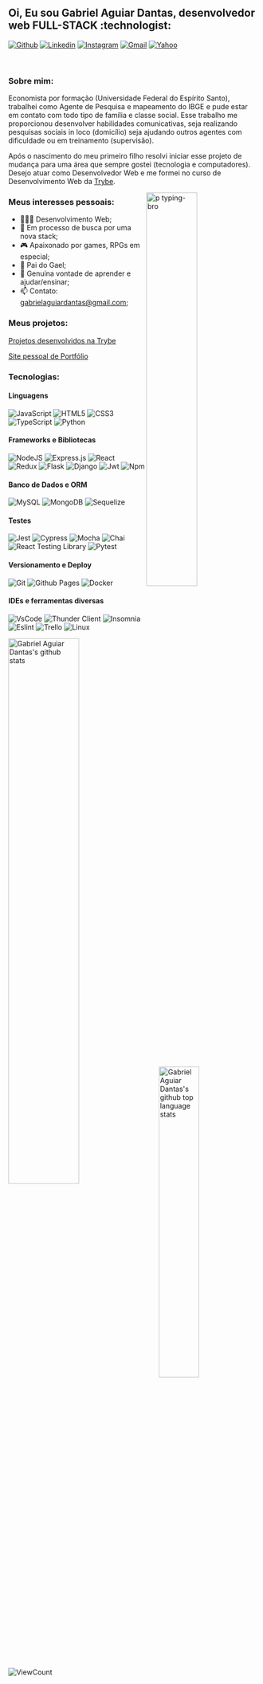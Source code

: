 <h2> Oi, Eu sou Gabriel Aguiar Dantas, desenvolvedor web FULL-STACK :technologist: </h2>

[![Github](https://img.shields.io/badge/-Github-000?style=flat&logo=Github&logoColor=white)](https://github.com/gabrielaguiardantas)
[![Linkedin](https://img.shields.io/badge/-LinkedIn-blue?style=flat&logo=Linkedin&logoColor=white)](https://www.linkedin.com/in/gabrielaguiardantas/)
[![Instagram](https://img.shields.io/badge/-Instagram-c13584?style=flat&labelColor=c13584&logo=instagram&logoColor=white)](https://www.instagram.com/gabrielaguiardantas/)
[![Gmail](https://img.shields.io/badge/-Gmail-c14438?style=flat&logo=Gmail&logoColor=white)](mailto:gabrielaguiardantas@gmail.com)
[![Yahoo](https://img.shields.io/badge/Yahoo!-6001D2?style=flat&logo=Yahoo!&logoColor=white)](mailto:gabrielaguiardantas@yahoo.com.br)

&nbsp;

<h3>Sobre mim:</h3>

Economista por formação (Universidade Federal do Espírito Santo), trabalhei como Agente de Pesquisa e mapeamento do IBGE e pude estar em contato com todo tipo de família e classe social. Esse trabalho me proporcionou desenvolver habilidades comunicativas, seja realizando pesquisas sociais in loco (domicílio) seja ajudando outros agentes com dificuldade ou em treinamento (supervisão). 

Após o nascimento do meu primeiro filho resolvi iniciar esse projeto de mudança para uma área que sempre gostei (tecnologia e computadores). Desejo atuar como Desenvolvedor Web e me formei no curso de Desenvolvimento Web da [Trybe](https:www.betrybe.com).


<img 
  width="45%" 
  align="right" 
  alt="p typing-bro" 
  src="https://user-images.githubusercontent.com/110852595/210355940-a51b0530-877b-4ac9-a776-472af9c5a50e.svg"
/>


<h3>Meus interesses pessoais:</h3>


- 👨🏽‍💻 Desenvolvimento Web;
- 🌱 Em processo de busca por uma nova stack;
- :video_game: Apaixonado por games, RPGs em especial;
- :baby: Pai do Gael;
- 💬 Genuína vontade de aprender e ajudar/ensinar;
- 📫 Contato: gabrielaguiardantas@gmail.com;

<h3>Meus projetos:</h3>

<a 
  title="Projetos desenvolvidos na Trybe" 
  role="link" 
  rel="noopener noreferrer nofollow"                       
  href="https://github.com/gabrielaguiardantas/Trybe/tree/main/Trybe-projetos">
    Projetos desenvolvidos na Trybe
</a>

<a 
  title="Site pessoal de Portfólio" 
  role="link" 
  rel="noopener noreferrer nofollow"                       
  href="https://gabrielaguiardantas.github.io/">
    Site pessoal de Portfólio
</a>


<h3>Tecnologias:</h3> 

<h4>Linguagens</h4>

![JavaScript](https://img.shields.io/badge/javascript-%23323330.svg?style=for-the-badge&logo=javascript&logoColor=%23F7DF1E)
![HTML5](https://img.shields.io/badge/html5-%23E34F26.svg?style=for-the-badge&logo=html5&logoColor=white)
![CSS3](https://img.shields.io/badge/css3-%231572B6.svg?style=for-the-badge&logo=css3&logoColor=white)
![TypeScript](https://img.shields.io/badge/typescript-%23007ACC.svg?style=for-the-badge&logo=typescript&logoColor=white)
![Python](https://img.shields.io/badge/python-3670A0?style=for-the-badge&logo=python&logoColor=ffdd54)


<h4> Frameworks e Bibliotecas</h4>
  

![NodeJS](https://img.shields.io/badge/node.js-6DA55F?style=for-the-badge&logo=node.js&logoColor=white)
![Express.js](https://img.shields.io/badge/express.js-%23404d59.svg?style=for-the-badge&logo=express&logoColor=%2361DAFB)
![React](https://img.shields.io/badge/react-%2320232a.svg?style=for-the-badge&logo=react&logoColor=%2361DAFB)
![Redux](https://img.shields.io/badge/redux-%23593d88.svg?style=for-the-badge&logo=redux&logoColor=white)
![Flask](https://img.shields.io/badge/flask-%23000.svg?style=for-the-badge&logo=flask&logoColor=white)
![Django](https://img.shields.io/badge/django-%23092E20.svg?style=for-the-badge&logo=django&logoColor=white)
![Jwt](https://img.shields.io/badge/JWT-black?style=for-the-badge&logo=JSON%20web%20tokens)
![Npm](https://img.shields.io/badge/npm-CB3837?style=for-the-badge&logo=npm&logoColor=white)


<h4> Banco de Dados e ORM</h4>

![MySQL](https://img.shields.io/badge/mysql-%2300f.svg?style=for-the-badge&logo=mysql&logoColor=white)
![MongoDB](https://img.shields.io/badge/MongoDB-%234ea94b.svg?style=for-the-badge&logo=mongodb&logoColor=white)
![Sequelize](https://img.shields.io/badge/sequelize-1572B6?style=for-the-badge&logo=sequelize&logoColor=white)

<h4> Testes</h4>

![Jest](https://img.shields.io/badge/-Jest-%23C21325?style=for-the-badge&logo=jest&logoColor=white)
![Cypress](https://img.shields.io/badge/-Cypress-%2317202C?style=for-the-badge&logo=cypress&logoColor=white)
![Mocha](https://img.shields.io/badge/-Mocha-%238D6748?style=for-the-badge&logo=mocha&logoColor=white)
![Chai](https://img.shields.io/badge/-Chai-%23F6ECD7?style=for-the-badge&logo=chai&logoColor=853232)
![React Testing Library](https://img.shields.io/badge/-React%20Testing%20Library-%23E33332?style=for-the-badge&logo=testing-library&logoColor=white)
![Pytest](https://img.shields.io/badge/-Pytest-%23E34F26?style=for-the-badge&logo=pytest&logoColor=white)

<h4> Versionamento e Deploy </h4>

![Git](https://img.shields.io/badge/-Git-%23F05032?style=for-the-badge&logo=git&logoColor=white)
![Github Pages](https://img.shields.io/badge/github%20pages-121013?style=for-the-badge&logo=github&logoColor=white)
![Docker](https://img.shields.io/badge/-Docker-%232496ED?style=for-the-badge&logo=docker&logoColor=white)

<h4> IDEs e ferramentas diversas</h4>

![VsCode](https://img.shields.io/badge/-VSCode-%23007ACC?style=for-the-badge&logo=visual-studio-code&logoColor=white)
![Thunder Client](https://img.shields.io/badge/-Thunder%20Client-%23000000?style=for-the-badge&logo=thunder-client&logoColor=white)
![Insomnia](https://img.shields.io/badge/-Insomnia-%23FA578E?style=for-the-badge&logo=insomnia&logoColor=white)
![Eslint](https://img.shields.io/badge/-Eslint-%234B32C3?style=for-the-badge&logo=eslint&logoColor=white)
![Trello](https://img.shields.io/badge/-Trello-%23026AA7?style=for-the-badge&logo=trello&logoColor=white)
![Linux](https://img.shields.io/badge/-Linux-%23FCC624?style=for-the-badge&logo=linux&logoColor=black)

<img 
  width="53%" 
  align="left" 
  alt="Gabriel Aguiar Dantas's github stats" 
  src="https://github-readme-stats-git-masterrstaa-rickstaa.vercel.app/api?username=gabrielaguiardantas&show_icons=true&include_all_commits=true&hide_border=true&locale=pt-br&theme=transparent"
/>
<img 
  width="40%" 
  align="right" 
  alt="Gabriel Aguiar Dantas's github top language stats" 
  src="https://github-readme-stats-git-masterrstaa-rickstaa.vercel.app/api/top-langs/?username=gabrielaguiardantas&hide_border=true&locale=pt-br&layout=compact&theme=transparent"
/>

<img
  align="center"
  alt="ViewCount" 
  src="https://komarev.com/ghpvc/?username=gabrielaguiardantas&label=visitantes&color=blue&style=plastic" 
/>


